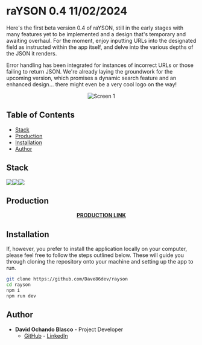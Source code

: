 # raYSON 0.4 11/02/2024

Here's the first beta version 0.4 of raYSON, still in the early stages with many features yet to be implemented and a design that's temporary and awaiting overhaul. For the moment, enjoy inputting URLs into the designated field as instructed within the app itself, and delve into the various depths of the JSON it renders. 

Error handling has been integrated for instances of incorrect URLs or those failing to return JSON. We're already laying the groundwork for the upcoming version, which promises a dynamic search feature and an enhanced design... there might even be a very cool logo on the way!

<p align="center">
  <img src="https://i.ibb.co/5RMchxW/Sin-t-tulo.png" alt="Screen 1" title="Screen 1">
</p>

## Table of Contents 

- [Stack](#stack)
- [Production](#production)
- [Installation](#installation)
- [Author](#author)


## Stack 

<img src="https://img.shields.io/badge/-React-61DAFB?style=for-the-badge&logo=react&logoColor=black"><img src="https://img.shields.io/badge/TypeScript-007ACC?style=for-the-badge&logo=typescript&logoColor=white"><img src="https://img.shields.io/badge/-Vite-747bff?style=for-the-badge&logo=vite&logoColor=white">

## Production

<div align="center">
    <a href="https://master.d244ccb955zqzp.amplifyapp.com/"><strong>PRODUCTION LINK</strong></a> 
</div>

## Installation 

If, however, you prefer to install the application locally on your computer, please feel free to follow the steps outlined below. These will guide you through cloning the repository onto your machine and setting up the app to run.

```sh
git clone https://github.com/Dave86dev/rayson
cd rayson
npm i
npm run dev
```

## Author

- **David Ochando Blasco** - Project Developer
  - [GitHub](https://github.com/Dave86dev) - [LinkedIn](https://www.linkedin.com/in/david-ochando-blasco-90b2ba1a/)